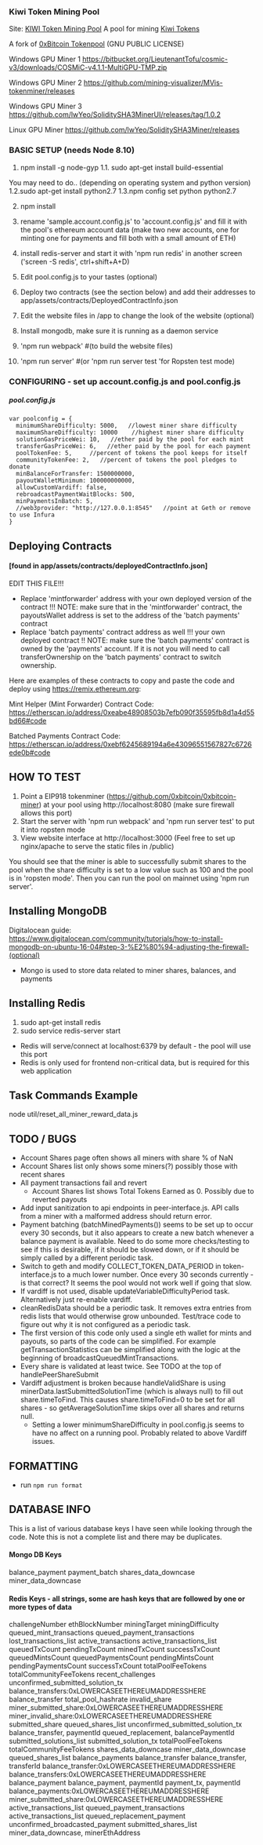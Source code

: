 ### Kiwi Token Mining Pool  
Site: [KIWI Token Mining Pool](http://mining.kiwi-token.com/)
A pool for mining [Kiwi Tokens](https://etherscan.io/token/0x2bf91c18cd4ae9c2f2858ef9fe518180f7b5096d)

A fork of [0xBitcoin Tokenpool](https://github.com/0xbitcoin/tokenpool)
(GNU PUBLIC LICENSE)


Windows GPU Miner 1
https://bitbucket.org/LieutenantTofu/cosmic-v3/downloads/COSMiC-v4.1.1-MultiGPU-TMP.zip

Windows GPU Miner 2
 https://github.com/mining-visualizer/MVis-tokenminer/releases

 Windows GPU Miner 3
 https://github.com/lwYeo/SoliditySHA3MinerUI/releases/tag/1.0.2

 Linux GPU Miner
 https://github.com/lwYeo/SoliditySHA3Miner/releases


### BASIC SETUP  (needs Node 8.10)
1. npm install -g node-gyp
1.1. sudo apt-get install build-essential

You may need to do.. (depending on operating system and python version)
1.2.sudo apt-get install python2.7
1.3.npm config set python python2.7

2. npm install

3. rename 'sample.account.config.js' to 'account.config.js' and fill it with the pool's ethereum account data (make two new accounts, one for minting one for payments and fill both with a small amount of ETH)

4. install redis-server and start it with 'npm run redis' in another screen ('screen -S redis', ctrl+shift+A+D)

5. Edit pool.config.js to your tastes (optional)

6. Deploy two contracts (see the section below) and add their addresses to app/assets/contracts/DeployedContractInfo.json

7. Edit the website files in /app  to change the look of the website (optional)
8. Install mongodb, make sure it is running as a daemon service
9. 'npm run webpack'  #(to build the website files)
10. 'npm run server' #(or 'npm run server test 'for Ropsten test mode)



### CONFIGURING  - set up  account.config.js and pool.config.js

##### pool.config.js

```
var poolconfig = {
  minimumShareDifficulty: 5000,   //lowest miner share difficulty
  maximumShareDifficulty: 10000    //highest miner share difficulty
  solutionGasPriceWei: 10,   //ether paid by the pool for each mint
  transferGasPriceWei: 6,   //ether paid by the pool for each payment
  poolTokenFee: 5,     //percent of tokens the pool keeps for itself
  communityTokenFee: 2,   //percent of tokens the pool pledges to donate
  minBalanceForTransfer: 1500000000,   
  payoutWalletMinimum: 100000000000,
  allowCustomVardiff: false,
  rebroadcastPaymentWaitBlocks: 500,
  minPaymentsInBatch: 5,
  //web3provider: "http://127.0.0.1:8545"   //point at Geth or remove to use Infura
}
```

## Deploying Contracts
####     [found in app/assets/contracts/deployedContractInfo.json]
EDIT THIS FILE!!!

* Replace 'mintforwarder' address with your own deployed version of the contract !!! NOTE: make sure that in the 'mintforwarder' contract, the payoutsWallet address is set to the address of the 'batch payments' contract
* Replace 'batch payments' contract address as well !!! your own deployed contract !! NOTE: make sure the 'batch payments' contract is owned by the 'payments' account. If it is not you will need to call transferOwnership on the 'batch payments' contract to switch ownership.

Here are examples of these contracts to copy and paste the code and deploy using https://remix.ethereum.org:

Mint Helper (Mint Forwarder) Contract Code:
https://etherscan.io/address/0xeabe48908503b7efb090f35595fb8d1a4d55bd66#code

Batched Payments Contract Code:
https://etherscan.io/address/0xebf6245689194a6e43096551567827c6726ede0b#code


## HOW TO TEST
1. Point a EIP918 tokenminer (https://github.com/0xbitcoin/0xbitcoin-miner) at your pool using http://localhost:8080   (make sure firewall allows this port)
2. Start the server with 'npm run webpack' and 'npm run server test' to put it into ropsten mode
3. View website interface at http://localhost:3000 (Feel free to set up nginx/apache to serve the static files in /public)

You should see that the miner is able to successfully submit shares to the pool when the share difficulty is set to a low value such as 100 and the pool is in 'ropsten mode'.  Then you can run the pool on mainnet using 'npm run server'.


## Installing MongoDB

Digitalocean guide:
https://www.digitalocean.com/community/tutorials/how-to-install-mongodb-on-ubuntu-16-04#step-3-%E2%80%94-adjusting-the-firewall-(optional)

 - Mongo is used to store data related to miner shares, balances, and payments


## Installing Redis  
  1. sudo apt-get install redis
  2. sudo service redis-server start

   - Redis will serve/connect at localhost:6379 by default - the pool will use this port
   - Redis is only used for frontend non-critical data, but is required for this web application


## Task Commands Example
node util/reset_all_miner_reward_data.js


## TODO / BUGS
 - Account Shares page often shows all miners with share % of NaN
 - Account Shares list only shows some miners(?) possibly those with recent shares
 - All payment transactions fail and revert
   - Account Shares list shows Total Tokens Earned as 0. Possibly due to reverted payouts
 - Add input sanitization to api endpoints in peer-interface.js. API calls from a miner
   with a malformed address should return error.
 - Payment batching (batchMinedPayments()) seems to be set up to occur every 30 seconds,
   but it also appears to create a new batch whenever a balance payment is available. Need
   to do some more checks/testing to see if this is desirable, if it should be slowed
   down, or if it should be simply called by a different periodic task.
 - Switch to geth and modify COLLECT_TOKEN_DATA_PERIOD in token-interface.js to a much 
   lower number. Once every 30 seconds currently - is that correct? It seems the pool 
   would not work well if going that slow.
 - If vardiff is not used, disable updateVariableDifficultyPeriod task. Alternatively
   just re-enable vardiff.
 - cleanRedisData should be a periodic task. It removes extra entries from redis lists
   that would otherwise grow unbounded. Test/trace code to figure out why it is not
   configured as a periodic task.
 - The first version of this code only used a single eth wallet for mints and payouts,
   so parts of the code can be simplified. For example getTransactionStatistics can
   be simplified along with the logic at the beginning of broadcastQueuedMintTransactions.
 - Every share is validated at least twice. See TODO at the top of handlePeerShareSubmit
 - Vardiff adjustment is broken because handleValidShare is using
   minerData.lastSubmittedSolutionTime (which is always null) to fill out share.timeToFind. This causes share.timeToFind=0 to be set for all shares - so getAverageSolutionTime
   skips over all shares and returns null.
   - Setting a lower minimumShareDifficulty in pool.config.js seems to have no affect
     on a running pool. Probably related to above Vardiff issues. 

## FORMATTING
 - run `npm run format`

## DATABASE INFO
This is a list of various database keys I have seen while looking through the
code. Note this is not a complete list and there may be duplicates.

#### Mongo DB Keys
balance_payment
payment_batch
shares_data_downcase
miner_data_downcase

#### Redis Keys - all strings, some are hash keys that are followed by one or more types of data
challengeNumber
ethBlockNumber
miningTarget
miningDifficulty
queued_mint_transactions
queued_payment_transactions
lost_transactions_list
active_transactions
active_transactions_list
queuedTxCount
pendingTxCount
minedTxCount
successTxCount
queuedMintsCount
queuedPaymentsCount
pendingMintsCount
pendingPaymentsCount
successTxCount
totalPoolFeeTokens
totalCommunityFeeTokens
recent_challenges
unconfirmed_submitted_solution_tx
balance_transfers:0xLOWERCASEETHEREUMADDRESSHERE
balance_transfer
total_pool_hashrate
invalid_share
miner_submitted_share:0xLOWERCASEETHEREUMADDRESSHERE
miner_invalid_share:0xLOWERCASEETHEREUMADDRESSHERE
submitted_share
queued_shares_list
unconfirmed_submitted_solution_tx
balance_transfer, paymentId
queued_replacement, balancePaymentId
submitted_solutions_list
submitted_solution_tx
totalPoolFeeTokens
totalCommunityFeeTokens
shares_data_downcase
miner_data_downcase
queued_shares_list
balance_payments
balance_transfer
balance_transfer, transferId
balance_transfer:0xLOWERCASEETHEREUMADDRESSHERE
balance_transfers:0xLOWERCASEETHEREUMADDRESSHERE
balance_payment
balance_payment, paymentId
payment_tx, paymentId
balance_payments:0xLOWERCASEETHEREUMADDRESSHERE
miner_submitted_share:0xLOWERCASEETHEREUMADDRESSHERE
active_transactions_list
queued_payment_transactions
active_transactions_list
queued_replacement_payment
unconfirmed_broadcasted_payment
submitted_shares_list
miner_data_downcase, minerEthAddress


